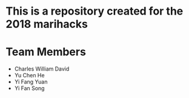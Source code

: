 # This is a repository created for the 2018 marihacks

# Team Members
* Charles William David
* Yu Chen He
* Yi Fang Yuan
* Yi Fan Song